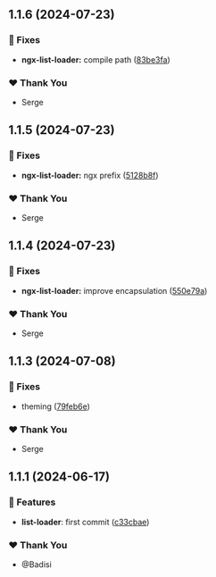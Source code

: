## 1.1.6 (2024-07-23)


### 🐛 Fixes

- **ngx-list-loader:** compile path ([83be3fa](https://github.com/DSI-HUG/ngx-components/commit/83be3fa))


### ❤️  Thank You

- Serge

## 1.1.5 (2024-07-23)


### 🐛 Fixes

- **ngx-list-loader:** ngx prefix ([5128b8f](https://github.com/DSI-HUG/ngx-components/commit/5128b8f))


### ❤️  Thank You

- Serge

## 1.1.4 (2024-07-23)


### 🐛 Fixes

- **ngx-list-loader:** improve encapsulation ([550e79a](https://github.com/DSI-HUG/ngx-components/commit/550e79a))


### ❤️  Thank You

- Serge

## 1.1.3 (2024-07-08)

### 🐛 Fixes

-   theming ([79feb6e](https://github.com/DSI-HUG/ngx-components/commit/79feb6e))

### ❤️ Thank You

-   Serge

## 1.1.1 (2024-06-17)

### 🚀 Features

-   **list-loader**: first commit ([c33cbae](https://github.com/DSI-HUG/ngx-components/commit/c33cbae53d66241197356d3984e8c37796a3a6a4))

### ❤️ Thank You

-   @Badisi
